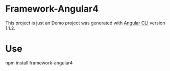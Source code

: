 # Framework-Angular4

This project is just an Demo project was generated with [Angular CLI](https://github.com/angular/angular-cli) version 1.1.2.


# Use

npm install framework-angular4
